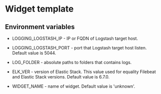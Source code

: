 # Widget template

## Environment variables

* LOGGING_LOGSTASH_IP - IP or FQDN of Logstash target host.

* LOGGING_LOGSTASH_PORT - port that Logstash target host listen. Default value is 5044.

* LOG_FOLDER - absolute paths to folders that contains logs.

* ELK_VER - version of Elastic Stack. This value used for equality Filebeat and Elastic Stack versions. Default value is 6.7.0.

* WIDGET_NAME - name of widget. Default value is 'unknown'.
